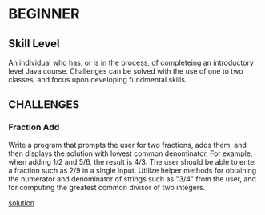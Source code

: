 # BEGINNER 

## Skill Level 

An individual who has, or is in the process, of completeing an introductory level Java course. Challenges can be solved with the use of one to two classes, and focus upon developing fundmental skills. 

## CHALLENGES

### Fraction Add

Write a program that prompts the user for two fractions, adds them, and then displays the solution with
lowest common denominator. For example, when adding 1/2 and 5/6, the result is 4/3. The user should be able
to enter a fraction such as 2/9 in a single input. Utilize helper methods for obtaining the numerator and
denominator of strings such as "3/4" from the user, and for computing the greatest common divisor of two
integers.

[solution](solutions/FractionAdder.java)